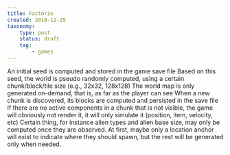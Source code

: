 ```yaml
---
title: Factorio
created: 2018-12-29
taxonomy:
    type: post
    status: draft
    tag:
        - games
---
```


An initial seed is computed and stored in the game save file
Based on this seed, the world is pseudo randomly computed, using a certain chunk/block/tile size (e.g., 32x32, 128x128)
The world map is only generated on-demand, that is, as far as the player can see
When a new chunk is discovered, its blocks are computed and persisted in the save file
If there are no active components in a chunk that is not visible, the game will obviously not render it, it will only simulate it (position, item, velocity, etc)
Certain thing, for instance alien types and alien base size, may only be computed once they are observed. At first, maybe only a location anchor will exist to indicate where they should spawn, but the rest will be generated only when needed.
